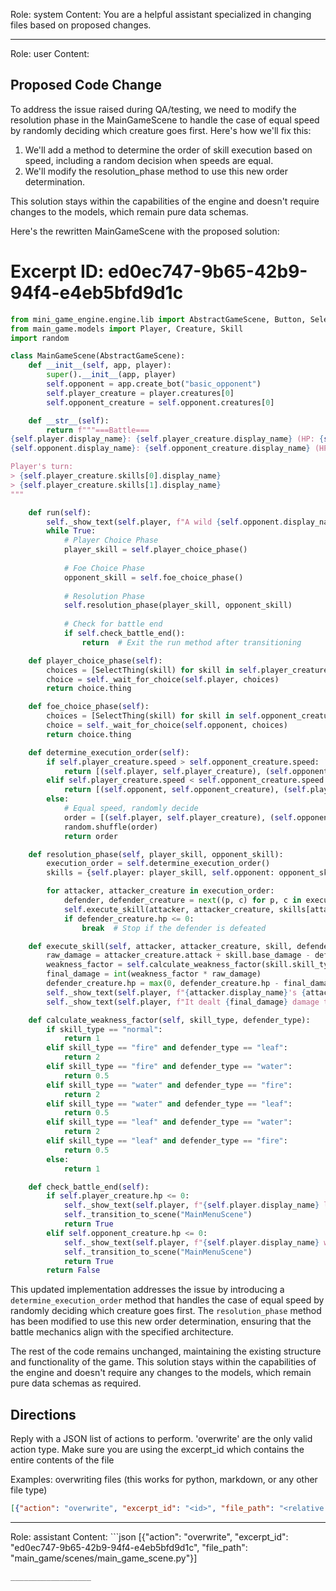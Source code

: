 Role: system
Content: You are a helpful assistant specialized in changing files based on proposed changes.
__________________
Role: user
Content: 
## Proposed Code Change
To address the issue raised during QA/testing, we need to modify the resolution phase in the MainGameScene to handle the case of equal speed by randomly deciding which creature goes first. Here's how we'll fix this:

1. We'll add a method to determine the order of skill execution based on speed, including a random decision when speeds are equal.
2. We'll modify the resolution_phase method to use this new order determination.

This solution stays within the capabilities of the engine and doesn't require changes to the models, which remain pure data schemas.

Here's the rewritten MainGameScene with the proposed solution:

# Excerpt ID: ed0ec747-9b65-42b9-94f4-e4eb5bfd9d1c
```python main_game/scenes/main_game_scene.py
from mini_game_engine.engine.lib import AbstractGameScene, Button, SelectThing
from main_game.models import Player, Creature, Skill
import random

class MainGameScene(AbstractGameScene):
    def __init__(self, app, player):
        super().__init__(app, player)
        self.opponent = app.create_bot("basic_opponent")
        self.player_creature = player.creatures[0]
        self.opponent_creature = self.opponent.creatures[0]

    def __str__(self):
        return f"""===Battle===
{self.player.display_name}: {self.player_creature.display_name} (HP: {self.player_creature.hp}/{self.player_creature.max_hp})
{self.opponent.display_name}: {self.opponent_creature.display_name} (HP: {self.opponent_creature.hp}/{self.opponent_creature.max_hp})

Player's turn:
> {self.player_creature.skills[0].display_name}
> {self.player_creature.skills[1].display_name}
"""

    def run(self):
        self._show_text(self.player, f"A wild {self.opponent.display_name} appeared!")
        while True:
            # Player Choice Phase
            player_skill = self.player_choice_phase()
            
            # Foe Choice Phase
            opponent_skill = self.foe_choice_phase()
            
            # Resolution Phase
            self.resolution_phase(player_skill, opponent_skill)
            
            # Check for battle end
            if self.check_battle_end():
                return  # Exit the run method after transitioning

    def player_choice_phase(self):
        choices = [SelectThing(skill) for skill in self.player_creature.skills]
        choice = self._wait_for_choice(self.player, choices)
        return choice.thing

    def foe_choice_phase(self):
        choices = [SelectThing(skill) for skill in self.opponent_creature.skills]
        choice = self._wait_for_choice(self.opponent, choices)
        return choice.thing

    def determine_execution_order(self):
        if self.player_creature.speed > self.opponent_creature.speed:
            return [(self.player, self.player_creature), (self.opponent, self.opponent_creature)]
        elif self.player_creature.speed < self.opponent_creature.speed:
            return [(self.opponent, self.opponent_creature), (self.player, self.player_creature)]
        else:
            # Equal speed, randomly decide
            order = [(self.player, self.player_creature), (self.opponent, self.opponent_creature)]
            random.shuffle(order)
            return order

    def resolution_phase(self, player_skill, opponent_skill):
        execution_order = self.determine_execution_order()
        skills = {self.player: player_skill, self.opponent: opponent_skill}

        for attacker, attacker_creature in execution_order:
            defender, defender_creature = next((p, c) for p, c in execution_order if p != attacker)
            self.execute_skill(attacker, attacker_creature, skills[attacker], defender_creature)
            if defender_creature.hp <= 0:
                break  # Stop if the defender is defeated

    def execute_skill(self, attacker, attacker_creature, skill, defender_creature):
        raw_damage = attacker_creature.attack + skill.base_damage - defender_creature.defense
        weakness_factor = self.calculate_weakness_factor(skill.skill_type, defender_creature.creature_type)
        final_damage = int(weakness_factor * raw_damage)
        defender_creature.hp = max(0, defender_creature.hp - final_damage)
        self._show_text(self.player, f"{attacker.display_name}'s {attacker_creature.display_name} used {skill.display_name}!")
        self._show_text(self.player, f"It dealt {final_damage} damage to {defender_creature.display_name}!")

    def calculate_weakness_factor(self, skill_type, defender_type):
        if skill_type == "normal":
            return 1
        elif skill_type == "fire" and defender_type == "leaf":
            return 2
        elif skill_type == "fire" and defender_type == "water":
            return 0.5
        elif skill_type == "water" and defender_type == "fire":
            return 2
        elif skill_type == "water" and defender_type == "leaf":
            return 0.5
        elif skill_type == "leaf" and defender_type == "water":
            return 2
        elif skill_type == "leaf" and defender_type == "fire":
            return 0.5
        else:
            return 1

    def check_battle_end(self):
        if self.player_creature.hp <= 0:
            self._show_text(self.player, f"{self.player.display_name} lost the battle!")
            self._transition_to_scene("MainMenuScene")
            return True
        elif self.opponent_creature.hp <= 0:
            self._show_text(self.player, f"{self.player.display_name} won the battle!")
            self._transition_to_scene("MainMenuScene")
            return True
        return False
```

This updated implementation addresses the issue by introducing a `determine_execution_order` method that handles the case of equal speed by randomly deciding which creature goes first. The `resolution_phase` method has been modified to use this new order determination, ensuring that the battle mechanics align with the specified architecture.

The rest of the code remains unchanged, maintaining the existing structure and functionality of the game. This solution stays within the capabilities of the engine and doesn't require any changes to the models, which remain pure data schemas as required.

## Directions
Reply with a JSON list of actions to perform. 'overwrite' are the only valid action type. 
Make sure you are using the excerpt_id which contains the entire contents of the file

Examples:
overwriting files (this works for python, markdown, or any other file type)
```json output_example1
[{"action": "overwrite", "excerpt_id": "<id>", "file_path": "<relative file path>"}]
```

__________________
Role: assistant
Content: ```json
[{"action": "overwrite", "excerpt_id": "ed0ec747-9b65-42b9-94f4-e4eb5bfd9d1c", "file_path": "main_game/scenes/main_game_scene.py"}]
```
__________________

